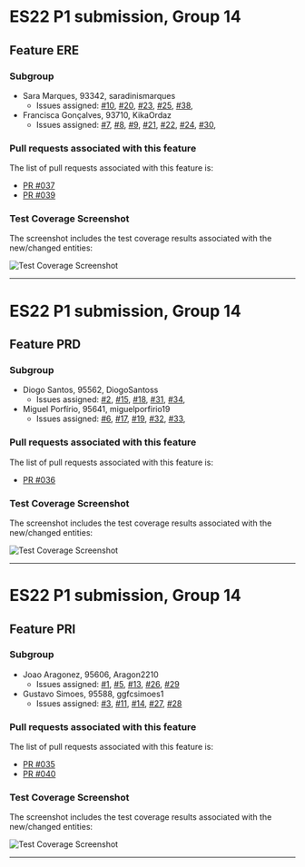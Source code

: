 # ES22 P1 submission, Group 14

## Feature ERE

### Subgroup
 - Sara Marques, 93342, saradinismarques
   + Issues assigned: [#10](https://github.com/tecnico-softeng-2022/es22-14/issues/10), [#20](https://github.com/tecnico-softeng-2022/es22-14/issues/20), [#23](https://github.com/tecnico-softeng-2022/es22-14/issues/23), [#25](https://github.com/tecnico-softeng-2022/es22-14/issues/25), [#38](https://github.com/tecnico-softeng-2022/es22-14/issues/38),
 - Francisca Gonçalves, 93710, KikaOrdaz
   + Issues assigned: [#7](https://github.com/tecnico-softeng-2022/es22-14/issues/7), [#8](https://github.com/tecnico-softeng-2022/es22-14/issues/8), [#9](https://github.com/tecnico-softeng-2022/es22-14/issues/9), [#21](https://github.com/tecnico-softeng-2022/es22-14/issues/21), [#22](https://github.com/tecnico-softeng-2022/es22-14/issues/22), [#24](https://github.com/tecnico-softeng-2022/es22-14/issues/24), [#30](https://github.com/tecnico-softeng-2022/es22-14/issues/30),
 
### Pull requests associated with this feature

The list of pull requests associated with this feature is:

 - [PR #037](https://github.com/tecnico-softeng-2022/es22-14/pull/37)
 - [PR #039](https://github.com/tecnico-softeng-2022/es22-14/pull/39)


### Test Coverage Screenshot

The screenshot includes the test coverage results associated with the new/changed entities:

![Test Coverage Screenshot](https://github.com/tecnico-softeng-2022/es22-14/blob/master/P1-ere_test_coverage.png)

---

# ES22 P1 submission, Group 14

## Feature PRD

### Subgroup
 - Diogo Santos, 95562, DiogoSantoss
   + Issues assigned: [#2](https://github.com/tecnico-softeng-2022/es22-14/issues/2), [#15](https://github.com/tecnico-softeng-2022/es22-14/issues/15), [#18](https://github.com/tecnico-softeng-2022/es22-14/issues/18), [#31](https://github.com/tecnico-softeng-2022/es22-14/issues/31), [#34](https://github.com/tecnico-softeng-2022/es22-14/issues/34),
 - Miguel Porfírio, 95641, miguelporfirio19
   + Issues assigned: [#6](https://github.com/tecnico-softeng-2022/es22-14/issues/6), [#17](https://github.com/tecnico-softeng-2022/es22-14/issues/17), [#19](https://github.com/tecnico-softeng-2022/es22-14/issues/19), [#32](https://github.com/tecnico-softeng-2022/es22-14/issues/32), [#33](https://github.com/tecnico-softeng-2022/es22-14/issues/33),
 
### Pull requests associated with this feature

The list of pull requests associated with this feature is:

 - [PR #036](https://github.com/tecnico-softeng-2022/es22-14/pull/36)

### Test Coverage Screenshot

The screenshot includes the test coverage results associated with the new/changed entities:

![Test Coverage Screenshot](https://github.com/tecnico-softeng-2022/es22-14/blob/master/P1-prd_test_coverage.png)

---

# ES22 P1 submission, Group 14

## Feature PRI

### Subgroup
 - Joao Aragonez, 95606, Aragon2210
   + Issues assigned: [#1](https://github.com/tecnico-softeng-2022/es22-14/issues/1), [#5](https://github.com/tecnico-softeng-2022/es22-14/issues/5), [#13](https://github.com/tecnico-softeng-2022/es22-14/issues/13), [#26](https://github.com/tecnico-softeng-2022/es22-14/issues/26), [#29](https://github.com/tecnico-softeng-2022/es22-14/issues/29)
 - Gustavo Simoes, 95588, ggfcsimoes1
   + Issues assigned: [#3](https://github.com/tecnico-softeng-2022/es22-14/issues/3), [#11](https://github.com/tecnico-softeng-2022/es22-14/issues/11), [#14](https://github.com/tecnico-softeng-2022/es22-14/issues/14), [#27](https://github.com/tecnico-softeng-2022/es22-14/issues/27), [#28](https://github.com/tecnico-softeng-2022/es22-14/issues/28)
 
### Pull requests associated with this feature

The list of pull requests associated with this feature is:

 - [PR #035](https://github.com/tecnico-softeng-2022/es22-14/pull/35)
 - [PR #040](https://github.com/tecnico-softeng-2022/es22-14/pull/40)


### Test Coverage Screenshot

The screenshot includes the test coverage results associated with the new/changed entities:

![Test Coverage Screenshot](https://github.com/tecnico-softeng-2022/es22-14/blob/master/P1-pri_test_coverage.png)

---

